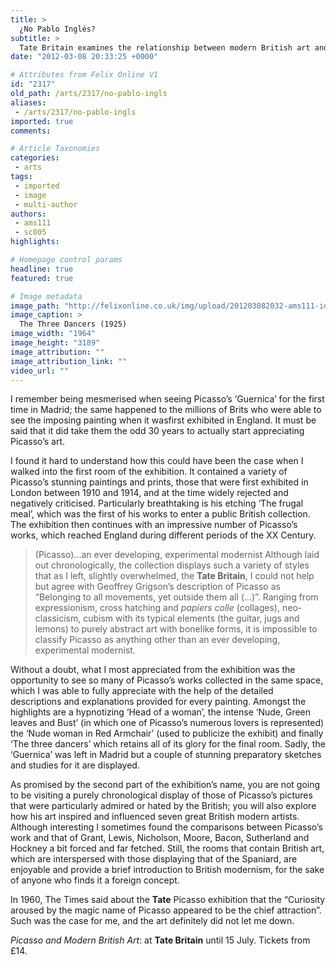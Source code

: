 ```yaml
---
title: >
  ¿No Pablo Inglés?
subtitle: >
  Tate Britain examines the relationship between modern British art and Picasso
date: "2012-03-08 20:33:25 +0000"

# Attributes from Felix Online V1
id: "2317"
old_path: /arts/2317/no-pablo-ingls
aliases:
 - /arts/2317/no-pablo-ingls
imported: true
comments:

# Article Taxonomies
categories:
 - arts
tags:
 - imported
 - image
 - multi-author
authors:
 - ams111
 - sc805
highlights:

# Homepage control params
headline: true
featured: true

# Image metadata
image_path: "http://felixonline.co.uk/img/upload/201203082032-ams111-id_152.jpg"
image_caption: >
  The Three Dancers (1925)
image_width: "1964"
image_height: "3189"
image_attribution: ""
image_attribution_link: ""
video_url: ""
---
```


I remember being mesmerised when seeing Picasso’s ‘Guernica’ for the first time in Madrid; the same happened to the millions of Brits who were able to see the imposing painting when it wasfirst exhibited in England. It must be said that it did take them the odd 30 years to actually start appreciating Picasso’s art.

I found it hard to understand how this could have been the case when I walked into the first room of the exhibition. It contained a variety of Picasso’s stunning paintings and prints, those that were first exhibited in London between 1910 and 1914, and at the time widely rejected and negatively criticised. Particularly breathtaking is his etching ‘The frugal meal’, which was the first of his works to enter a public British collection. The exhibition then continues with an impressive number of Picasso’s works, which reached England during different periods of the XX Century.
> (Picasso)...an ever developing, experimental modernist
Although laid out chronologically, the collection displays such a variety of styles that as I left, slightly overwhelmed, the __Tate Britain__, I could not help but agree with Geoffrey Grigson’s description of Picasso as “Belonging to all movements, yet outside them all (…)”. Ranging from expressionism, cross hatching and _papiers colle_ (collages), neo-classicism, cubism with its typical elements (the guitar, jugs and lemons) to purely abstract art with bonelike forms, it is impossible to classify Picasso as anything other than an ever developing, experimental modernist.

Without a doubt, what I most appreciated from the exhibition was the opportunity to see so many of Picasso’s works collected in the same space, which I was able to fully appreciate with the help of the detailed descriptions and explanations provided for every painting. Amongst the highlights are a hypnotizing ‘Head of a woman’, the intense ‘Nude, Green leaves and Bust’ (in which one of Picasso’s numerous lovers is represented) the ‘Nude woman in Red Armchair’ (used to publicize the exhibit) and finally ‘The three dancers’ which retains all of its glory for the final room. Sadly, the ‘Guernica’ was left in Madrid but a couple of stunning preparatory sketches and studies for it are displayed.

As promised by the second part of the exhibition’s name, you are not going to be visiting a purely chronological display of those of Picasso’s pictures that were particularly admired or hated by the British; you will also explore how his art inspired and influenced seven great British modern artists. Although interesting I sometimes found the comparisons between Picasso’s work and that of Grant, Lewis, Nicholson, Moore, Bacon, Sutherland and Hockney a bit forced and far fetched. Still, the rooms that contain British art, which are interspersed with those displaying that of the Spaniard, are enjoyable and provide a brief introduction to British modernism, for the sake of anyone who finds it a foreign concept.

In 1960, The Times said about the __Tate__ Picasso exhibition that the “Curiosity aroused by the magic name of Picasso appeared to be the chief attraction”. Such was the case for me, and the art definitely did not let me down.

_Picasso and Modern British Art_: at __Tate Britain__ until 15 July. Tickets from £14.
